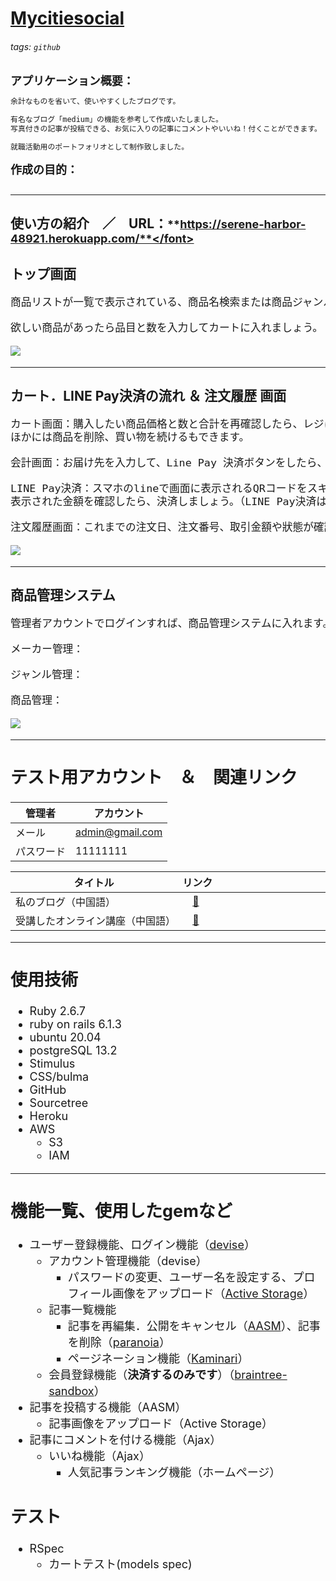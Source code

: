 # [Mycitiesocial](https://serene-harbor-48921.herokuapp.com/)
###### tags: `github` 
<font size="4">**アプリケーション概要：**</font>

```markdown
余計なものを省いて、使いやすくしたブログです。

有名なブログ「medium」の機能を参考して作成いたしました。
写真付きの記事が投稿できる、お気に入りの記事にコメントやいいね！付くことができます。

就職活動用のポートフォリオとして制作致しました。
```

<font size="4">**作成の目的：**</font>
<!-- 透過Ruby on Rails來建立部落格過程中，初步了解Rails框架的基本使用規則與原理。 -->
<!-- Railsのルーティング、Gem的相關使用方法、資料庫的建立相關規則。 -->
<!-- 在這次的專案中我學會了。 -->
```markdown

```
---
## 使い方の紹介　／　URL：<font size="4">**https://serene-harbor-48921.herokuapp.com/**</font>
### トップ画面
```markdown
商品リストが一覧で表示されている、商品名検索または商品ジャンルから探することもできます。

欲しい商品があったら品目と数を入力してカートに入れましょう。
```
![](https://i.imgur.com/Fy5YNIe.gif)

---

### カート．LINE Pay決済の流れ ＆ 注文履歴 画面
```markdown
カート画面：購入したい商品価格と数と合計を再確認したら、レジに進み注文を確定します。
ほかには商品を削除、買い物を続けるもできます。

会計画面：お届け先を入力して、Line Pay 決済ボタンをしたら、決済ページに移動します。

LINE Pay決済：スマホのlineで画面に表示されるQRコードをスキャンして、
表示された金額を確認したら、決済しましょう。（LINE Pay決済はサンドボックスモードです。ご安心ください）

注文履歴画面：これまでの注文日、注文番号、取引金額や狀態が確認できます。
```
![](https://i.imgur.com/IxQGuBp.gif)


---

### 商品管理システム
```markdown
管理者アカウントでログインすれば、商品管理システムに入れます。

メーカー管理：

ジャンル管理：

商品管理：

```
![](https://i.imgur.com/d37r7LW.gif)

---

## テスト用アカウント　＆　関連リンク

| 管理者     | アカウント          |
| ------------ | ------------------- |
| メール       | admin@gmail.com    |
| パスワード   | 11111111            |

| タイトル　　　　　　　　　　　　| リンク　　　　　　　　　　　|
| --------------------------|:------------------------ |
| 私のブログ（中国語）　　　　　　|　[:link:][blog]　　　　　　|
| 受講したオンライン講座（中国語）|　[:link:][オンライン講座]　　|

[blog]: http://translate.google.com/translate?hl=en&sl=zh-CN&tl=ja&u=https%3A%2F%2Fhackmd.io%2F%407beedhBrQk2FjyAtSY5wxQ&sandbox=1
[オンライン講座]: http://translate.google.com/translate?hl=en&sl=zh-CN&tl=ja&u=https%3A%2F%2Fcampus.5xruby.tw%2Fp%2Fcoding

---

## 使用技術
* Ruby 2.6.7
* ruby on rails 6.1.3
* ubuntu 20.04
* postgreSQL 13.2
* Stimulus
* CSS/bulma
* GitHub
* Sourcetree
* Heroku
* AWS
    * S3
    * IAM 

---
## 機能一覧、使用したgemなど
* ユーザー登録機能、ログイン機能（[devise](https://hackmd.io/nYCmlVBYTgGy4vYKYyr-Gw)）
    * アカウント管理機能（devise）
        * パスワードの変更、ユーザー名を設定する、プロフィール画像をアップロード（[Active Storage](https://hackmd.io/@7beedhBrQk2FjyAtSY5wxQ/SyHnoXCwd)）
    * 記事一覧機能
        * 記事を再編集．公開をキャンセル（[AASM](https://github.com/aasm/aasm)）、記事を削除（[paranoia](https://github.com/rubysherpas/paranoia)）
        * ページネーション機能（[Kaminari](https://qiita.com/residenti/items/1ae1e5ceb59c0729c0b9)）
    * 会員登録機能（**決済するのみです**）（[braintree-sandbox](https://developers.braintreepayments.com/start/overview)）
* 記事を投稿する機能（AASM）
    * 記事画像をアップロード（Active Storage）
* 記事にコメントを付ける機能（Ajax）
    * いいね機能（Ajax）
        * 人気記事ランキング機能（ホームページ）
  
## テスト
* RSpec
    * カートテスト(models spec)